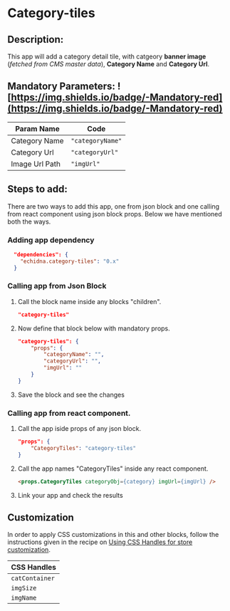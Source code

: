 # Category-tiles

## Description:
This app will add a category detail tile, with catgeory **banner image** (*fetched from CMS master data*), **Category Name** and **Category Url**.

## Mandatory Parameters: ![https://img.shields.io/badge/-Mandatory-red](https://img.shields.io/badge/-Mandatory-red)
| Param Name     |  Code | 
| -------------- | ----------- | 
|Category Name|` "categoryName" `|
|Category Url|` "categoryUrl" `|
|Image Url Path|` "imgUrl" `|

## Steps to add:
There are two ways to add this app, one from json block and one calling from react component using json block props. Below we have mentioned both the ways.


### Adding app dependency
```json
  "dependencies": {
    "echidna.category-tiles": "0.x"
  }
```
### Calling app from Json Block
1. Call the block name inside any blocks "children".
    ```json
    "category-tiles" 
    ```

2. Now define that block below with mandatory props.
    ```json
    "category-tiles": {
        "props": {
            "categoryName": "",
            "categoryUrl": "",
            "imgUrl": ""
        }
    }
    ```

3. Save the block and see the changes
### Calling app from react component.
   
1. Call the app iside props of any json block.
    ```json
    "props": {
        "CategoryTiles": "category-tiles"
    }
    ```

2. Call the app names "CategoryTiles" inside any react component.
 
    ```html
    <props.CategoryTiles categoryObj={category} imgUrl={imgUrl} />
    ```

3. Link your app and check the results


## Customization
In order to apply CSS customizations in this and other blocks, follow the instructions given in the recipe on [Using CSS Handles for store customization](https://vtex.io/docs/recipes/style/using-css-handles-for-store-customization).

| CSS Handles                | 
| -------------------------- |
| `catContainer`              |
| `imgSize`                |
| `imgName`       |
